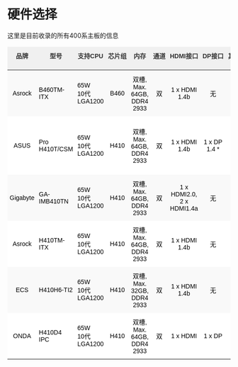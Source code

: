# 硬件选择

这里是目前收录的所有400系主板的信息

<style type="text/css">
.tg  {border-collapse:collapse;border-color:#ccc;border-spacing:0;}
.tg td{background-color:#fff;border-bottom-width:1px;border-color:#ccc;border-style:solid;border-top-width:1px;
  border-width:0px;color:#333;font-family:Arial, sans-serif;font-size:14px;overflow:hidden;padding:10px 5px;
  word-break:keep-all;}
.tg th{background-color:#f0f0f0;border-bottom-width:1px;border-color:#ccc;border-style:solid;border-top-width:1px;
  border-width:0px;color:#333;font-family:Arial, sans-serif;font-size:14px;font-weight:normal;overflow:hidden;
  padding:10px 5px;word-break:keep-all;}
.tg .tg-z4i2{border-color:#ffffff;text-align:left;vertical-align:middle}
.tg .tg-939m{background-color:#f9f9f9;border-color:#ffffff;color:#333;text-align:center;vertical-align:middle}
.tg .tg-aw21{border-color:#ffffff;font-weight:bold;text-align:center;vertical-align:top}
.tg .tg-pwav{background-color:#f9f9f9;border-color:#ffffff;text-align:center;vertical-align:middle}
.tg .tg-zbbp{background-color:#f9f9f9;border-color:#ffffff;text-align:left;vertical-align:middle}
.tg .tg-v0mg{border-color:#ffffff;text-align:center;vertical-align:middle}
.tg .tg-tv2j{border-color:#ffffff;color:#333;text-align:center;vertical-align:top}
.tg .tg-dvqx{background-color:#f9f9f9;border-color:#ffffff;text-align:center;vertical-align:top}
</style>
<table class="tg">
<thead>
  <tr>
    <th class="tg-aw21">品牌</th>
    <th class="tg-aw21">型号</th>
    <th class="tg-aw21">支持CPU</th>
    <th class="tg-aw21">芯片组</th>
    <th class="tg-aw21">内存</th>
    <th class="tg-aw21">通道</th>
    <th class="tg-aw21">HDMI接口</th>
    <th class="tg-aw21">DP接口</th>
    <th class="tg-aw21">其他显示接口</th>
    <th class="tg-aw21">LAN</th>
    <th class="tg-aw21"> PCI Express </th>
    <th class="tg-aw21">WIFI/BT</th>
    <th class="tg-aw21">M.2 规格</th>
    <th class="tg-aw21">速度</th>
    <th class="tg-aw21">mini PCIe/mSATA</th>
    <th class="tg-aw21">SATA</th>
    <th class="tg-aw21">USB 3</th>
    <th class="tg-aw21">USB 2</th>
    <th class="tg-aw21">其他</th>
    <th class="tg-aw21">备注</th>
  </tr>
</thead>
<tbody>
  <tr>
    <td class="tg-pwav"><span style="font-weight:400;font-style:normal;text-decoration:none;color:black">Asrock</span></td>
    <td class="tg-zbbp"><span style="font-weight:400;font-style:normal;text-decoration:none;color:black">B460TM-ITX</span></td>
    <td class="tg-zbbp"><span style="font-weight:400;font-style:normal;text-decoration:none;color:black">65W 10代 LGA1200</span></td>
    <td class="tg-pwav"><span style="font-weight:400;font-style:normal;text-decoration:none;color:black">B460</span></td>
    <td class="tg-pwav"><span style="font-weight:400;font-style:normal;text-decoration:none;color:black">双槽, Max. 64GB, DDR4 2933</span>  </td>
    <td class="tg-pwav"><span style="font-weight:400;font-style:normal;text-decoration:none;color:black">双</span></td>
    <td class="tg-pwav"><span style="font-weight:400;font-style:normal;text-decoration:none;color:black">1 x HDMI 1.4b </span></td>
    <td class="tg-pwav"><span style="font-weight:400;font-style:normal;text-decoration:none;color:black">无</span></td>
    <td class="tg-pwav"><span style="font-weight:400;font-style:normal;text-decoration:none;color:black">1 x LVDS </span></td>
    <td class="tg-pwav"><span style="font-weight:400;font-style:normal;text-decoration:none;color:black">1 x RTL8111H</span> </td>
    <td class="tg-pwav"><span style="font-weight:400;font-style:normal;text-decoration:none;color:black">无</span></td>
    <td class="tg-pwav"><span style="font-weight:400;font-style:normal;text-decoration:none;color:black">1 x M.2 2230</span> </td>
    <td class="tg-pwav"><span style="font-weight:400;font-style:normal;text-decoration:none;color:black">1 x 2260/2280</span></td>
    <td class="tg-pwav"><span style="font-weight:400;font-style:normal;text-decoration:none;color:black">x4</span></td>
    <td class="tg-939m"><span style="font-weight:400;font-style:normal;text-decoration:none;color:black">无</span></td>
    <td class="tg-pwav"><span style="font-weight:400;font-style:normal;text-decoration:none;color:black">2 x SATA 6Gb/s</span></td>
    <td class="tg-pwav"><span style="font-weight:400;font-style:normal;text-decoration:none;color:black">3.2 x4</span></td>
    <td class="tg-pwav"><span style="font-weight:400;font-style:normal;text-decoration:none;color:black">无</span></td>
    <td class="tg-pwav"></td>
    <td class="tg-pwav"></td>
  </tr>
  <tr>
    <td class="tg-v0mg"><span style="font-weight:400;font-style:normal;text-decoration:none;color:black">ASUS</span></td>
    <td class="tg-z4i2"><span style="font-weight:400;font-style:normal;text-decoration:none;color:black">Pro H410T/CSM</span></td>
    <td class="tg-z4i2"><span style="font-weight:400;font-style:normal;text-decoration:none;color:black">65W 10代 LGA1200</span></td>
    <td class="tg-v0mg"><span style="font-weight:400;font-style:normal;text-decoration:none;color:black">H410</span></td>
    <td class="tg-v0mg"><span style="font-weight:400;font-style:normal;text-decoration:none;color:black">双槽, Max. 64GB, DDR4 2933</span>  </td>
    <td class="tg-v0mg"><span style="font-weight:400;font-style:normal;text-decoration:none;color:black">双</span></td>
    <td class="tg-v0mg"><span style="font-weight:400;font-style:normal;text-decoration:none;color:black">1 x HDMI 1.4b </span></td>
    <td class="tg-v0mg"><span style="font-weight:400;font-style:normal;text-decoration:none;color:black">1 x DP 1.4 *</span></td>
    <td class="tg-v0mg"><span style="font-weight:400;font-style:normal;text-decoration:none;color:black">1 x LVDS </span></td>
    <td class="tg-v0mg"><span style="font-weight:400;font-style:normal;text-decoration:none;color:black">1 x RTL8111H</span></td>
    <td class="tg-v0mg"><span style="font-weight:400;font-style:normal;text-decoration:none;color:black">无</span></td>
    <td class="tg-v0mg"><span style="font-weight:400;font-style:normal;text-decoration:none;color:black">1 x M.2 2230</span> </td>
    <td class="tg-v0mg"><span style="font-weight:400;font-style:normal;text-decoration:none;color:black">1 x 2260/2280</span></td>
    <td class="tg-v0mg"><span style="font-weight:400;font-style:normal;text-decoration:none;color:black">x4</span></td>
    <td class="tg-tv2j"><span style="font-weight:400;font-style:normal;text-decoration:none;color:#333">无</span></td>
    <td class="tg-v0mg"><span style="font-weight:400;font-style:normal;text-decoration:none;color:black">2 x SATA 6Gb/s</span></td>
    <td class="tg-v0mg"><span style="font-weight:400;font-style:normal;text-decoration:none;color:black">3.1 x2</span></td>
    <td class="tg-v0mg"><span style="font-weight:400;font-style:normal;text-decoration:none;color:black">2.0 x2</span></td>
    <td class="tg-v0mg"></td>
    <td class="tg-v0mg"><span style="font-weight:400;font-style:normal;text-decoration:none;color:black">HDMI 1.4b 4096 x 2160 @ 24Hz</span></td>
  </tr>
  <tr>
    <td class="tg-pwav"><span style="font-weight:400;font-style:normal;text-decoration:none;color:black">Gigabyte</span></td>
    <td class="tg-zbbp"><span style="font-weight:400;font-style:normal;text-decoration:none;color:black">GA-IMB410TN</span></td>
    <td class="tg-zbbp"><span style="font-weight:400;font-style:normal;text-decoration:none;color:black">65W 10代 LGA1200</span></td>
    <td class="tg-pwav"><span style="font-weight:400;font-style:normal;text-decoration:none;color:black">H410</span></td>
    <td class="tg-pwav"><span style="font-weight:400;font-style:normal;text-decoration:none;color:black">双槽, Max. 64GB, DDR4 2933</span>  </td>
    <td class="tg-pwav"><span style="font-weight:400;font-style:normal;text-decoration:none;color:black">双</span></td>
    <td class="tg-pwav"><span style="font-weight:400;font-style:normal;text-decoration:none;color:black">1 x HDMI2.0, 2 x HDMI1.4a</span></td>
    <td class="tg-pwav"><span style="font-weight:400;font-style:normal;text-decoration:none;color:black">无</span></td>
    <td class="tg-pwav"><span style="font-weight:400;font-style:normal;text-decoration:none;color:black">1 x LVDS </span></td>
    <td class="tg-pwav"><span style="font-weight:400;font-style:normal;text-decoration:none;color:black">2 x Intel 千兆</span>  </td>
    <td class="tg-pwav"><span style="font-weight:400;font-style:normal;text-decoration:none;color:black">1 x PCI 3.0 x16</span></td>
    <td class="tg-pwav"><span style="font-weight:400;font-style:normal;text-decoration:none;color:black">1 x M.2 2230</span> </td>
    <td class="tg-pwav"><span style="font-weight:400;font-style:normal;text-decoration:none;color:black">1 x 2280</span></td>
    <td class="tg-pwav"><span style="font-weight:400;font-style:normal;text-decoration:none;color:black">x4</span></td>
    <td class="tg-pwav"><span style="font-weight:400;font-style:normal;text-decoration:none;color:black">1 x mini PCIe (全高)</span></td>
    <td class="tg-pwav"><span style="font-weight:400;font-style:normal;text-decoration:none;color:black">2 x SATA 6Gb/s</span></td>
    <td class="tg-pwav"><span style="font-weight:400;font-style:normal;text-decoration:none;color:black">3.0 x4</span></td>
    <td class="tg-pwav"><span style="font-weight:400;font-style:normal;text-decoration:none;color:black">无</span></td>
    <td class="tg-pwav"><span style="font-weight:400;font-style:normal;text-decoration:none;color:black">sim卡槽</span></td>
    <td class="tg-pwav"></td>
  </tr>
  <tr>
    <td class="tg-v0mg"><span style="font-weight:400;font-style:normal;text-decoration:none;color:black">Asrock</span></td>
    <td class="tg-z4i2"><span style="font-weight:400;font-style:normal;text-decoration:none;color:black">H410TM-ITX</span></td>
    <td class="tg-z4i2"><span style="font-weight:400;font-style:normal;text-decoration:none;color:black">65W 10代 LGA1200</span></td>
    <td class="tg-v0mg"><span style="font-weight:400;font-style:normal;text-decoration:none;color:black">H410</span></td>
    <td class="tg-v0mg"><span style="font-weight:400;font-style:normal;text-decoration:none;color:black">双槽, Max. 64GB, DDR4 2933</span>  </td>
    <td class="tg-v0mg"><span style="font-weight:400;font-style:normal;text-decoration:none;color:black">双</span></td>
    <td class="tg-v0mg"><span style="font-weight:400;font-style:normal;text-decoration:none;color:black">1 x HDMI 1.4b </span></td>
    <td class="tg-v0mg"><span style="font-weight:400;font-style:normal;text-decoration:none;color:black">无</span></td>
    <td class="tg-v0mg"><span style="font-weight:400;font-style:normal;text-decoration:none;color:black">1 x LVDS </span></td>
    <td class="tg-v0mg"><span style="font-weight:400;font-style:normal;text-decoration:none;color:black">1 x RTL8111H</span> </td>
    <td class="tg-v0mg"><span style="font-weight:400;font-style:normal;text-decoration:none;color:black">无</span></td>
    <td class="tg-v0mg"><span style="font-weight:400;font-style:normal;text-decoration:none;color:black">1 x M.2 2230</span> </td>
    <td class="tg-v0mg"><span style="font-weight:400;font-style:normal;text-decoration:none;color:black">1 x 2260/2280</span></td>
    <td class="tg-v0mg"><span style="font-weight:400;font-style:normal;text-decoration:none;color:black">x4</span></td>
    <td class="tg-v0mg"><span style="font-weight:400;font-style:normal;text-decoration:none;color:black">无</span></td>
    <td class="tg-v0mg"><span style="font-weight:400;font-style:normal;text-decoration:none;color:black">2 x SATA 6Gb/s</span></td>
    <td class="tg-v0mg"><span style="font-weight:400;font-style:normal;text-decoration:none;color:black">3.2 x4</span></td>
    <td class="tg-v0mg"><span style="font-weight:400;font-style:normal;text-decoration:none;color:black">无</span></td>
    <td class="tg-v0mg"></td>
    <td class="tg-v0mg"></td>
  </tr>
  <tr>
    <td class="tg-pwav"><span style="font-weight:400;font-style:normal;text-decoration:none;color:black">ECS</span></td>
    <td class="tg-zbbp"><span style="font-weight:400;font-style:normal;text-decoration:none;color:black">H410H6-TI2</span></td>
    <td class="tg-zbbp"><span style="font-weight:400;font-style:normal;text-decoration:none;color:black">65W 10代 LGA1200</span></td>
    <td class="tg-pwav"><span style="font-weight:400;font-style:normal;text-decoration:none;color:black">H410</span></td>
    <td class="tg-pwav"><span style="font-weight:400;font-style:normal;text-decoration:none;color:black">双槽, Max. 32GB, DDR4 2933</span>  </td>
    <td class="tg-pwav"><span style="font-weight:400;font-style:normal;text-decoration:none;color:black">双</span></td>
    <td class="tg-pwav"><span style="font-weight:400;font-style:normal;text-decoration:none;color:black">1 x HDMI 1.4b </span></td>
    <td class="tg-pwav"><span style="font-weight:400;font-style:normal;text-decoration:none;color:black">无</span></td>
    <td class="tg-pwav"><span style="font-weight:400;font-style:normal;text-decoration:none;color:black">1 x LVDS</span></td>
    <td class="tg-pwav"><span style="font-weight:400;font-style:normal;text-decoration:none;color:black">1 x RTL8111H</span> </td>
    <td class="tg-pwav"><span style="font-weight:400;font-style:normal;text-decoration:none;color:black">无</span></td>
    <td class="tg-dvqx"> <span style="font-weight:400;font-style:normal;text-decoration:none;color:black">1 x M.2 2230</span>  <span style="font-weight:400;font-style:normal;text-decoration:none;color:black">支持CNVi</span></td>
    <td class="tg-pwav"><span style="font-weight:400;font-style:normal;text-decoration:none;color:black">1 x 2260/2280</span></td>
    <td class="tg-pwav"><span style="font-weight:400;font-style:normal;text-decoration:none;color:black">x2</span></td>
    <td class="tg-pwav"><span style="font-weight:400;font-style:normal;text-decoration:none;color:black">无</span></td>
    <td class="tg-pwav"><span style="font-weight:400;font-style:normal;text-decoration:none;color:black">2 x SATA 6Gb/s</span></td>
    <td class="tg-pwav"><span style="font-weight:400;font-style:normal;text-decoration:none;color:black">3.1 x2</span></td>
    <td class="tg-pwav"><span style="font-weight:400;font-style:normal;text-decoration:none;color:black">2.0 x2</span></td>
    <td class="tg-pwav"></td>
    <td class="tg-pwav"></td>
  </tr>
  <tr>
    <td class="tg-v0mg"><span style="font-weight:400;font-style:normal;text-decoration:none;color:black">ONDA</span></td>
    <td class="tg-z4i2"><span style="font-weight:400;font-style:normal;text-decoration:none;color:black">H410D4 IPC</span> </td>
    <td class="tg-z4i2"><span style="font-weight:400;font-style:normal;text-decoration:none;color:black">65W 10代 LGA1200</span></td>
    <td class="tg-v0mg"><span style="font-weight:400;font-style:normal;text-decoration:none;color:black">H410</span></td>
    <td class="tg-v0mg"><span style="font-weight:400;font-style:normal;text-decoration:none;color:black">双槽, Max. 64GB, DDR4 2933</span>  </td>
    <td class="tg-v0mg"><span style="font-weight:400;font-style:normal;text-decoration:none;color:black">双</span></td>
    <td class="tg-v0mg"><span style="font-weight:400;font-style:normal;text-decoration:none;color:black">1 x HDMI</span> </td>
    <td class="tg-v0mg"><span style="font-weight:400;font-style:normal;text-decoration:none;color:black">1 x DP</span></td>
    <td class="tg-v0mg"><span style="font-weight:400;font-style:normal;text-decoration:none;color:black">无</span></td>
    <td class="tg-v0mg"><span style="font-weight:400;font-style:normal;text-decoration:none;color:black">1 x 千兆</span>  </td>
    <td class="tg-v0mg"><span style="font-weight:400;font-style:normal;text-decoration:none;color:black">无</span></td>
    <td class="tg-v0mg"><span style="font-weight:400;font-style:normal;text-decoration:none;color:black">1 x M.2 2230</span> </td>
    <td class="tg-v0mg"><span style="font-weight:400;font-style:normal;text-decoration:none;color:black">1 x 2242/2260/2280</span></td>
    <td class="tg-v0mg"><span style="font-weight:400;font-style:normal;text-decoration:none;color:black">x4</span></td>
    <td class="tg-v0mg"><span style="font-weight:400;font-style:normal;text-decoration:none;color:black">无</span></td>
    <td class="tg-v0mg"><span style="font-weight:400;font-style:normal;text-decoration:none;color:black">2 x SATA 6Gb/s</span></td>
    <td class="tg-v0mg"><span style="font-weight:400;font-style:normal;text-decoration:none;color:black">3.0 x4</span></td>
    <td class="tg-v0mg"><span style="font-weight:400;font-style:normal;text-decoration:none;color:black">无</span></td>
    <td class="tg-v0mg"></td>
    <td class="tg-v0mg"></td>
  </tr>
</tbody>
</table>